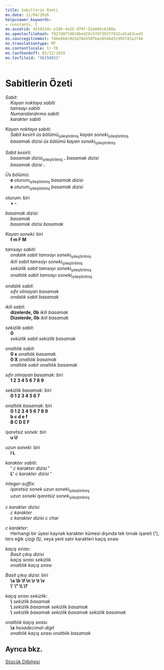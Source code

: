 ```yaml
---
title: Sabitlerin Özeti
ms.date: 11/04/2016
helpviewer_keywords:
- constants, C
ms.assetid: 4158234c-e189-4e25-970f-52a04bc6380a
ms.openlocfilehash: f927d977d818bed28c5fd7392f7933cd1a63ced3
ms.sourcegitcommit: f4be868c0d1d78e550fba105d4d3c993743a1f4b
ms.translationtype: MT
ms.contentlocale: tr-TR
ms.lasthandoff: 02/12/2019
ms.locfileid: "56150031"
---
```

# <a name="summary-of-constants"></a>Sabitlerin Özeti

*Sabit*:<br/>
&nbsp;&nbsp;&nbsp;&nbsp;*Kayan noktaya sabiti*<br/>
&nbsp;&nbsp;&nbsp;&nbsp;*tamsayı sabiti*<br/>
&nbsp;&nbsp;&nbsp;&nbsp;*Numaralandırma sabiti*<br/>
&nbsp;&nbsp;&nbsp;&nbsp;*karakter sabiti*

*Kayan noktaya sabiti*:<br/>
&nbsp;&nbsp;&nbsp;&nbsp;*Sabit kesirli* *üs bölümü*<sub>iyileştirilmiş</sub> *kayan soneki*<sub>iyileştirilmiş</sub><br/>
&nbsp;&nbsp;&nbsp;&nbsp;*basamak dizisi* *üs bölümü* *kayan soneki*<sub>iyileştirilmiş</sub>

*Sabit kesirli*:<br/>
&nbsp;&nbsp;&nbsp;&nbsp;*basamak dizisi*<sub>iyileştirilmiş</sub> **.** *basamak dizisi*<br/>
&nbsp;&nbsp;&nbsp;&nbsp;*basamak dizisi*  **.**

*Üs bölümü*:<br/>
&nbsp;&nbsp;&nbsp;&nbsp;**e** *oturum*<sub>iyileştirilmiş</sub> *basamak dizisi*<br/>
&nbsp;&nbsp;&nbsp;&nbsp;**e** *oturum*<sub>iyileştirilmiş</sub> *basamak dizisi*

*oturum*: biri<br/>
&nbsp;&nbsp;&nbsp;&nbsp;**+ -**

*basamak dizisi*:<br/>
&nbsp;&nbsp;&nbsp;&nbsp;*basamak*<br/>
&nbsp;&nbsp;&nbsp;&nbsp;*basamak dizisi* *basamak*

*Kayan soneki*: biri<br/>
&nbsp;&nbsp;&nbsp;&nbsp;**f m F M**

*tamsayı sabiti*:<br/>
&nbsp;&nbsp;&nbsp;&nbsp;*ondalık sabit* *tamsayı soneki*<sub>iyileştirilmiş</sub><br/>
&nbsp;&nbsp;&nbsp;&nbsp;*ikili sabit* *tamsayı soneki*<sub>iyileştirilmiş</sub><br/>
&nbsp;&nbsp;&nbsp;&nbsp;*sekizlik sabit* *tamsayı soneki*<sub>iyileştirilmiş</sub><br/>
&nbsp;&nbsp;&nbsp;&nbsp;*onaltılık sabit* *tamsayı soneki*<sub>iyileştirilmiş</sub>

*ondalık sabit*:<br/>
&nbsp;&nbsp;&nbsp;&nbsp;*sıfır olmayan basamak*<br/>
&nbsp;&nbsp;&nbsp;&nbsp;*ondalık sabit* *basamak*

*ikili sabit*:<br/>
&nbsp;&nbsp;&nbsp;&nbsp;**dizelerde, 0b** *ikili basamak*<br/>
&nbsp;&nbsp;&nbsp;&nbsp;**Dizelerde, 0b** *ikili basamak*

*sekizlik sabit*:<br/>
&nbsp;&nbsp;&nbsp;&nbsp;**0**<br/>
&nbsp;&nbsp;&nbsp;&nbsp;*sekizlik sabit* *sekizlik basamak*

*onaltılık sabit*:<br/>
&nbsp;&nbsp;&nbsp;&nbsp;**0 x** *onaltılık basamak*<br/>
&nbsp;&nbsp;&nbsp;&nbsp;**0 X** *onaltılık basamak*<br/>
&nbsp;&nbsp;&nbsp;&nbsp;*onaltılık sabit* *onaltılık basamak*

*sıfır olmayan basamak*: biri<br/>
&nbsp;&nbsp;&nbsp;&nbsp;**1 2 3 4 5 6 7 8 9**

*sekizlik basamak*: biri<br/>
&nbsp;&nbsp;&nbsp;&nbsp;**0 1 2 3 4 5 6 7**

*onaltılık basamak*: biri<br/>
&nbsp;&nbsp;&nbsp;&nbsp;**0 1 2 3 4 5 6 7 8 9**<br/>
&nbsp;&nbsp;&nbsp;&nbsp;**b c d e f**<br/>
&nbsp;&nbsp;&nbsp;&nbsp;**B C D E F**

*işaretsiz sonek*: biri<br/>
&nbsp;&nbsp;&nbsp;&nbsp;**u U**

*uzun soneki*: biri<br/>
&nbsp;&nbsp;&nbsp;&nbsp;**l L**

*karakter sabiti*:<br/>
&nbsp;&nbsp;&nbsp;&nbsp;**'** *c karakter dizisi* **'**<br/>
&nbsp;&nbsp;&nbsp;&nbsp;**L'** *c karakter dizisi* **'**

*integer-suffix*:<br/>
&nbsp;&nbsp;&nbsp;&nbsp;*işaretsiz sonek* *uzun soneki*<sub>iyileştirilmiş</sub><br/>
&nbsp;&nbsp;&nbsp;&nbsp;*uzun soneki* *işaretsiz sonek*<sub>iyileştirilmiş</sub>

*c karakter dizisi*:<br/>
&nbsp;&nbsp;&nbsp;&nbsp;*c karakter*<br/>
&nbsp;&nbsp;&nbsp;&nbsp;*c karakter dizisi* *c char*

*c karakter*:<br/>
&nbsp;&nbsp;&nbsp;&nbsp;Herhangi bir üyesi kaynak karakter kümesi dışında tek tırnak işareti (**'**), ters eğik çizgi (**\\**), veya yeni satır karakteri kaçış sırası

*kaçış sırası*:<br/>
&nbsp;&nbsp;&nbsp;&nbsp;*Basit çıkış dizisi*<br/>
&nbsp;&nbsp;&nbsp;&nbsp;*kaçış sırası sekizlik*<br/>
&nbsp;&nbsp;&nbsp;&nbsp;*onaltılık kaçış sırası*

*Basit çıkış dizisi*: biri<br/>
&nbsp;&nbsp;&nbsp;&nbsp;**\a \b \f \n \r \t \v**<br/>
&nbsp;&nbsp;&nbsp;&nbsp;**\\' \\" \\\ \\?**

*kaçış sırası sekizlik*:<br/>
&nbsp;&nbsp;&nbsp;&nbsp;**\\** *sekizlik basamak*<br/>
&nbsp;&nbsp;&nbsp;&nbsp;**\\** *sekizlik basamak* *sekizlik basamak*<br/>
&nbsp;&nbsp;&nbsp;&nbsp;**\\** *sekizlik basamak* *sekizlik basamak* *sekizlik basamak*

*onaltılık kaçış sırası*:<br/>
&nbsp;&nbsp;&nbsp;&nbsp;**\x** *hexadecimal-digit*<br/>
&nbsp;&nbsp;&nbsp;&nbsp;*onaltılık kaçış sırası* *onaltılık basamak*

## <a name="see-also"></a>Ayrıca bkz.

[Sözcük Dilbilgisi](../c-language/lexical-grammar.md)<br/>
